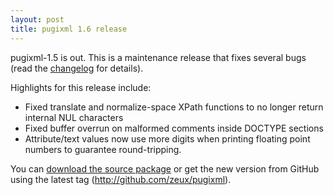 ```yaml
---
layout: post
title: pugixml 1.6 release
---
```


pugixml-1.5 is out. This is a maintenance release that fixes several bugs (read the [changelog](/docs/manual.html#v1.6) for details).

Highlights for this release include:

* Fixed translate and normalize-space XPath functions to no longer return internal NUL characters
* Fixed buffer overrun on malformed comments inside DOCTYPE sections
* Attribute/text values now use more digits when printing floating point numbers to guarantee round-tripping.

You can [download the source package](http://github.com/zeux/pugixml/releases/download/v1.6/pugixml-1.6.zip) or get the new version from GitHub using the latest tag (http://github.com/zeux/pugixml).